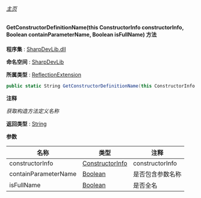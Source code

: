 ###### [主页](./Index.md "主页")

#### GetConstructorDefinitionName(this ConstructorInfo constructorInfo, Boolean containParameterName, Boolean isFullName) 方法

**程序集** : [SharpDevLib.dll](./SharpDevLib.assembly.md "SharpDevLib.dll")

**命名空间** : [SharpDevLib](./SharpDevLib.namespace.md "SharpDevLib")

**所属类型** : [ReflectionExtension](./SharpDevLib.ReflectionExtension.md "ReflectionExtension")

``` csharp
public static String GetConstructorDefinitionName(this ConstructorInfo constructorInfo, Boolean containParameterName, Boolean isFullName)
```

**注释**

*获取构造方法定义名称*



**返回类型** : [String](https://learn.microsoft.com/en-us/dotnet/api/system.string "String")


**参数**

|名称|类型|注释|
|---|---|---|
|constructorInfo|[ConstructorInfo](https://learn.microsoft.com/en-us/dotnet/api/system.reflection.constructorinfo "ConstructorInfo")|constructorInfo|
|containParameterName|[Boolean](https://learn.microsoft.com/en-us/dotnet/api/system.boolean "Boolean")|是否包含参数名称|
|isFullName|[Boolean](https://learn.microsoft.com/en-us/dotnet/api/system.boolean "Boolean")|是否全名|


